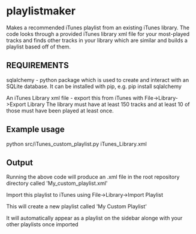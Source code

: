 # playlistmaker
Makes a recommended iTunes playlist from an existing iTunes library.
The code looks through a provided iTunes library xml file for your 
most-played tracks and finds other tracks in your library which 
are similar and builds a playlist based off of them. 

## REQUIREMENTS
sqlalchemy - python package which is used to create and interact with an SQLite database.
It can be installed with pip, e.g. pip install sqlalchemy

An iTunes Library xml file - export this from iTunes with File->Library->Export Library
The library must have at least 150 tracks and at least 10 of those must have been played at least once.

## Example usage
python src/iTunes_custom_playlist.py iTunes_Library.xml

## Output
Running the above code will produce an .xml file in the root repository directory called 'My_custom_playlist.xml'

Import this playlist to iTunes using File->Library->Import Playlist

This will create a new playlist called 'My Custom Playlist'

It will automatically appear as a playlist on the sidebar alonge with your other playlists once imported